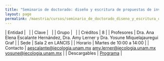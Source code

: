 ```yaml
---
title: "Seminario de doctorado: diseño y escritura de propuestas de investigación en temas de sostenibilidad"
layout: page
permalink: /maestria/cursos/seminario_de_doctorado_diseno_y_escritura_de_propuestas_de_investigacion_en_temas_de_sostenibilidad/
---
```




| Entidad | &nbsp; |
| Clave | &nbsp; |
| Grupo | &nbsp; |
| Créditos | 8 |
| Profesores | Dra. Ana Elena Escalante Hernández, Dra. Amy Lerner y Dra. Yosune Miquelajauregui Graf |
| Sede | Sala 2 en LANCIS |
| Horario | Martes de 10:00 a 14:00 |
| Contacto | <aescalante@iecologia.unam.mx> <amy.lerner@iecologia.unam.mx> <yosune@iecologia.unam.mx> |
| Descargables | [Programa](/assets/docs/cursos/seminario_doctorado_diseno_escritura_propuestas_investigacion_sostenibilidad.pdf) |

